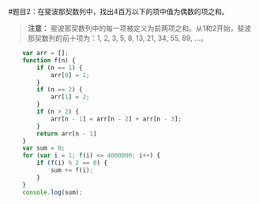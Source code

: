 #题目2：在斐波那契数列中，找出4百万以下的项中值为偶数的项之和。
>**注意：** 斐波那契数列中的每一项被定义为前两项之和。从1和2开始，斐波那契数列的前十项为：1, 2, 3, 5, 8, 13, 21, 34, 55, 89, ...。

```javascript
    var arr = [];
    function f(n) {
        if (n == 1) {
            arr[0] = 1;
        }
        if (n == 2) {
            arr[1] = 2;
        }
        if (n > 2) {
            arr[n - 1] = arr[n - 2] + arr[n - 3];
        }
        return arr[n - 1]
    }
    var sum = 0;
    for (var i = 1; f(i) <= 4000000; i++) {
        if (f(i) % 2 == 0) {
            sum += f(i);
        }
    }
    console.log(sum);
```